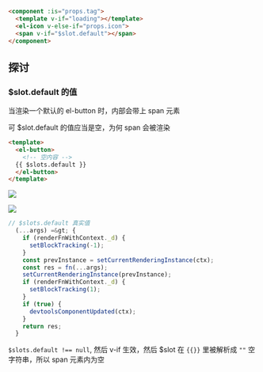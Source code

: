 ```html
<component :is="props.tag">
  <template v-if="loading"></template>
  <el-icon v-else-if="props.icon">
  <span v-if="$slot.default"></span>
</component>
```

## 探讨

### $slot.default 的值

当渲染一个默认的 el-button 时，内部会带上 span 元素

可 $slot.default 的值应当是空，为何 span 会被渲染

```html
<template>
  <el-button>
    <!-- 空内容 -->
  {{ $slots.default }}
  </el-button>
</template>
```

![](https://cdn.jsdelivr.net/gh/jiechen257/gallery@main/img/202312011720038.png)

![](https://cdn.jsdelivr.net/gh/jiechen257/gallery@main/img/202312011720716.png)

```js
// $slots.default 真实值
  (...args) =&gt; {
    if (renderFnWithContext._d) {
      setBlockTracking(-1);
    }
    const prevInstance = setCurrentRenderingInstance(ctx);
    const res = fn(...args);
    setCurrentRenderingInstance(prevInstance);
    if (renderFnWithContext._d) {
      setBlockTracking(1);
    }
    if (true) {
      devtoolsComponentUpdated(ctx);
    }
    return res;
  } 
```

`$slots.default !== null`, 然后 v-if 生效，然后 $slot 在 `{{}}` 里被解析成 `""` 空字符串，所以 span 元素内为空
